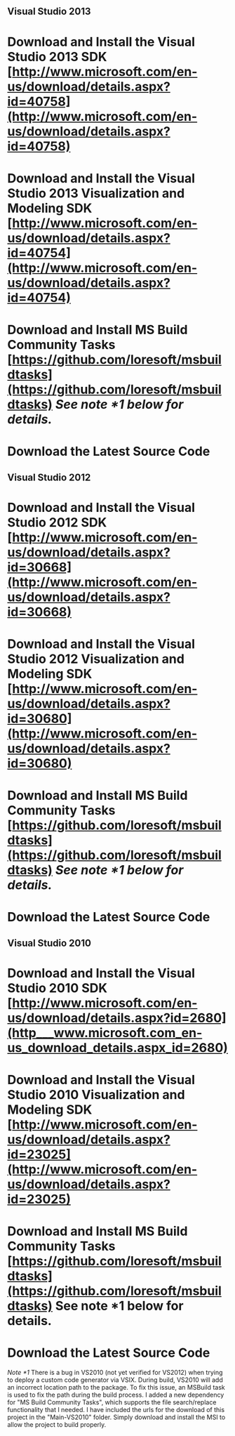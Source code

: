 ## Visual Studio 2013
#  Download and Install the Visual Studio 2013 SDK [http://www.microsoft.com/en-us/download/details.aspx?id=40758](http://www.microsoft.com/en-us/download/details.aspx?id=40758)
# Download and Install the Visual Studio 2013 Visualization and Modeling SDK [http://www.microsoft.com/en-us/download/details.aspx?id=40754](http://www.microsoft.com/en-us/download/details.aspx?id=40754)
# Download and Install MS Build Community Tasks [https://github.com/loresoft/msbuildtasks](https://github.com/loresoft/msbuildtasks) _See note *1 below for details._
# Download the Latest Source Code

## Visual Studio 2012
#  Download and Install the Visual Studio 2012 SDK [http://www.microsoft.com/en-us/download/details.aspx?id=30668](http://www.microsoft.com/en-us/download/details.aspx?id=30668)
# Download and Install the Visual Studio 2012 Visualization and Modeling SDK [http://www.microsoft.com/en-us/download/details.aspx?id=30680](http://www.microsoft.com/en-us/download/details.aspx?id=30680)
# Download and Install MS Build Community Tasks [https://github.com/loresoft/msbuildtasks](https://github.com/loresoft/msbuildtasks) _See note *1 below for details._
# Download the Latest Source Code

## Visual Studio 2010
# Download and Install the Visual Studio 2010 SDK [http://www.microsoft.com/en-us/download/details.aspx?id=2680](http___www.microsoft.com_en-us_download_details.aspx_id=2680)
# Download and Install the Visual Studio 2010 Visualization and Modeling SDK [http://www.microsoft.com/en-us/download/details.aspx?id=23025](http://www.microsoft.com/en-us/download/details.aspx?id=23025)
# Download and Install MS Build Community Tasks [https://github.com/loresoft/msbuildtasks](https://github.com/loresoft/msbuildtasks) See note *1 below for details.
# Download the Latest Source Code

_Note *1_
There is a bug in VS2010 (not yet verified for VS2012) when trying to deploy a custom code generator via VSIX. During build, VS2010 will add an incorrect location path to the package. To fix this issue, an MSBuild task is used to fix the path during the build process. I added a new dependency for "MS Build Community Tasks", which supports the file search/replace functionality that I needed. I have included the urls for the download of this project in the "Main-VS2010" folder. Simply download and install the MSI to allow the project to build properly.